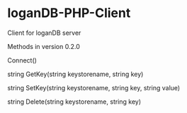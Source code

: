 # loganDB-PHP-Client
Client for loganDB server

Methods in version 0.2.0

Connect()

string GetKey(string keystorename, string key)

string SetKey(string keystorename, string key, string value)

string Delete(string keystorename, string key)

